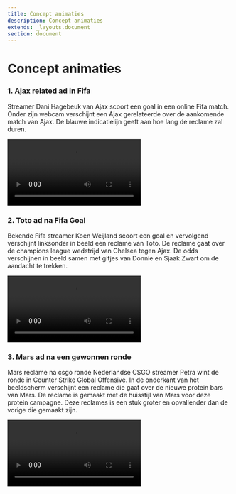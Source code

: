 ```yaml
---
title: Concept animaties
description: Concept animaties
extends: _layouts.document
section: document
---
```

# Concept animaties

### 1. Ajax related ad in Fifa
Streamer Dani Hagebeuk van Ajax scoort een goal in een online Fifa match. Onder zijn webcam verschijnt een Ajax gerelateerde over de aankomende match van Ajax. De blauwe indicatielijn geeft aan hoe lang de reclame zal duren. 
<div class="flowplayer mb-4">
  <video src="/assets/video/ajax-fifa-goal.mp4" type="video/mp4"></video>
</div>

### 2. Toto ad na Fifa Goal
Bekende Fifa streamer Koen Weijland scoort een goal en vervolgend verschijnt linksonder in beeld een reclame van Toto. De reclame gaat over de champions league wedstrijd van Chelsea tegen Ajax. De odds verschijnen in beeld samen met gifjes van Donnie en Sjaak Zwart om de aandacht te trekken. 
<div class="flowplayer mb-4">
  <video src="/assets/video/toto-concept-animatie.mp4" type="video/mp4"></video>
</div>

### 3. Mars ad na een gewonnen ronde 
Mars reclame na csgo ronde
Nederlandse CSGO streamer Petra wint de ronde in Counter Strike Global Offensive. In de onderkant van het beeldscherm verschijnt een reclame die gaat over de nieuwe protein bars van Mars. De reclame is gemaakt met de huisstijl van Mars voor deze protein campagne. Deze reclames is een stuk groter en opvallender dan de vorige die gemaakt zijn. 
<div class="flowplayer mb-4">
  <video src="/assets/video/mars-protein-bar.mp4" type="video/mp4"></video>
</div>